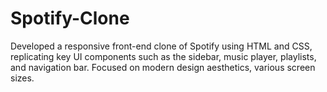 # Spotify-Clone
Developed a responsive front-end clone of Spotify using HTML and CSS, replicating key UI components such as the sidebar, music player, playlists, and navigation bar. Focused on modern design aesthetics, various screen sizes. 
